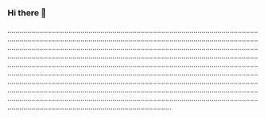 ### Hi there 👋

.............................................................................................................................................................................................................................................................................................................................................................................................................................................................................................................................................................................................................................................................................................................................................................................................................................................................................................................................................................................................................................................................................................................................................................................................................................................